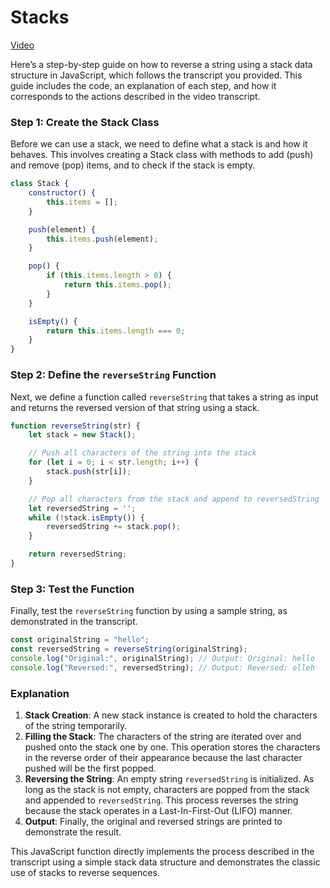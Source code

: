 # Stacks 

[Video](https://vimeo.com/936698279/5509c93bd6?share=copy)

Here’s a step-by-step guide on how to reverse a string using a stack data structure in JavaScript, which follows the transcript you provided. This guide includes the code, an explanation of each step, and how it corresponds to the actions described in the video transcript.

### Step 1: Create the Stack Class
Before we can use a stack, we need to define what a stack is and how it behaves. This involves creating a Stack class with methods to add (push) and remove (pop) items, and to check if the stack is empty.

```javascript
class Stack {
    constructor() {
        this.items = [];
    }

    push(element) {
        this.items.push(element);
    }

    pop() {
        if (this.items.length > 0) {
            return this.items.pop();
        }
    }

    isEmpty() {
        return this.items.length === 0;
    }
}
```

### Step 2: Define the `reverseString` Function
Next, we define a function called `reverseString` that takes a string as input and returns the reversed version of that string using a stack.

```javascript
function reverseString(str) {
    let stack = new Stack();

    // Push all characters of the string into the stack
    for (let i = 0; i < str.length; i++) {
        stack.push(str[i]);
    }

    // Pop all characters from the stack and append to reversedString
    let reversedString = '';
    while (!stack.isEmpty()) {
        reversedString += stack.pop();
    }

    return reversedString;
}
```

### Step 3: Test the Function
Finally, test the `reverseString` function by using a sample string, as demonstrated in the transcript.

```javascript
const originalString = "hello";
const reversedString = reverseString(originalString);
console.log("Original:", originalString); // Output: Original: hello
console.log("Reversed:", reversedString); // Output: Reversed: olleh
```

### Explanation
1. **Stack Creation**: A new stack instance is created to hold the characters of the string temporarily.
2. **Filling the Stack**: The characters of the string are iterated over and pushed onto the stack one by one. This operation stores the characters in the reverse order of their appearance because the last character pushed will be the first popped.
3. **Reversing the String**: An empty string `reversedString` is initialized. As long as the stack is not empty, characters are popped from the stack and appended to `reversedString`. This process reverses the string because the stack operates in a Last-In-First-Out (LIFO) manner.
4. **Output**: Finally, the original and reversed strings are printed to demonstrate the result.

This JavaScript function directly implements the process described in the transcript using a simple stack data structure and demonstrates the classic use of stacks to reverse sequences.